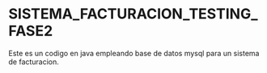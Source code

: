 # SISTEMA_FACTURACION_TESTING_FASE2
Este es un codigo en java empleando base de datos mysql para un sistema de facturacion.

